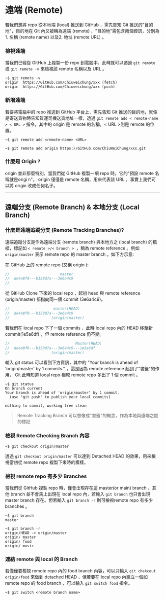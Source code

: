 # 遠端 (Remote) 

若我們想將 repo 從本地端 (local) 推送到 GitHub ，需先告知 Git 推送的"目的地"，目的地在 Git 內又被稱為遠端 (remote) ，"目的地"需包含兩個資訊，分別為1. 名稱 (remote name) 以及2. 地址 (remote URL) 。

### **檢視遠端**

當我們已經從 GitHub 上複製一份 repo 到電腦中，此時就可以透過 `git remote` 或 `git remote -v` 來檢視該 remote 名稱以及 URL 。

```console
~$ git remote -v
origin  https://GitHub.com/Chiuweichung/xxx (fetch)
origin  https://GitHub.com/Chiuweichung/xxx (push)
```

### **新增遠端**

若要將電腦中的 repo 推送到 GitHub 平台上，需先告知 Git 推送的目的地，就像是寄送貨物時告知貨運司機送貨地址一樣，透過 `git remote add < remote-name > < URL >` 指令，其中的 origin 是 remote 的名稱，< URL >則是 remote 的位置。

```console
~$ git remote add <remote-name> <URL>
```

```console
~$ git remote add origin https://GitHub.com/ChiuWeiChung/xxx.git
```

### **什麼是 Origin** ?

origin 並非那麼特別，當我們從 GitHub 複製一項 repo 時，它的"預設 remote 名稱就是origi n"， origin 僅僅是 remote 名稱，用來代表該 URL ，事實上我們可以將 origin 改成任何名子。

---

## 遠端分支 (Remote Branch) & 本地分支 (Local Branch)

### **什麼是遠端追蹤分支 (Remote Tracking Branches)**?

遠端追蹤分支是作為遠端分支 (remote branch) 與本地方之 (local branch) 的橋樑，標記如 `< remote >/< branch > `，稱為 remote reference 。例如 `origin/master` 表示 remote repo 的 master branch 。如下方示意:

在 GitHub 上的 remote repo (又稱 origin ):

```js        
//                       master
//  de4a8f0---b158d7a---3e6a4c9
// 

```

從 GitHub Clone 下來的 local repo ，起初 head 與 remote reference (origin/master) 都指向同一個 commit (3e6a4c9)。

```js        
//                    master(HEAD)   
//  de4a8f0---b158d7a---3e6a4c9
//                   (origin/master)
```

若我們在 local repo 下了一個 commits ，此時 local repo 內的 HEAD 移至新commit(1e5a6df) ，但 remote reference 仍不變。

```js        
//                              Master(HEAD)   
//  de4a8f0---b158d7a---3e6a4c9---1e5a6df
//                   (origin/master)

```

輸入 git status 可以看到下方資訊，其中的 "Your branch is ahead of 'origin/master' by 1 commits." ，這是因為 remote reference 起到了"書籤"的作用， Git 此時知道 local repo 相較 remote repo 多出了 1 個 commit 。

```console
~$ git status
On branch current
Your branch is ahead of 'origin/master' by 1 commit.
  (use "git push" to publish your local commits)

nothing to commit, working tree clean
```

> Remote Tracking Branch 可以想像成"書籤"的概念，作為本地與遠端之間的標記

### **檢視 Remote Checking Branch 內容**

```console
~$ git checkout origin/master
```

透過 `git checkout origin/master` 可以達到 Detached HEAD 的效果，用來檢視當初從 remote repo 複製下來時的模樣。

### **檢視 remote repo 有多少 Branches**

當我們從 GitHub 複製 repo 時，僅會出現存在這 master(or main) branch ，其他 branch 並不會馬上出現在 local repo 內，若輸入 `git branch` 也只會出現 master branch 存在。但若輸入 `git branch -r` 則可檢視remote repo 有多少 branches 。

```console
~$ git branch 
master

~$ git branch -r
origin/HEAD -> origin/master
origin/ master
origin/ food 
origin/ music
```

### **連結 remote 與 local 的 Branch**

若僅僅要檢視 remote repo 內的 food branch 內容，可以只輸入 `git chekcout origin/food` 來做到 detached HEAD ，但若要在 local repo 內建立一個如 remote repo 的 food branch ，可以輸入 `git switch food` 指令。

```console
~$ git switch <remote branch name>
```
